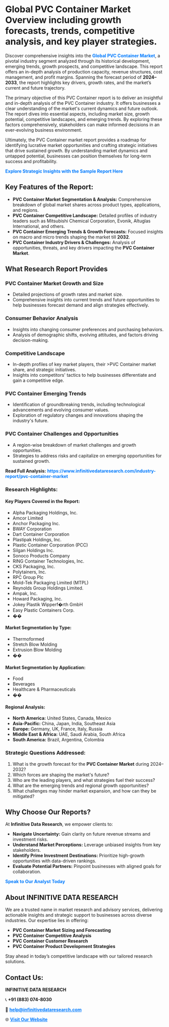 <h1>Global PVC Container Market Overview including growth forecasts, trends, competitive analysis, and key player strategies.</h1>
<p>
Discover comprehensive insights into the 
<a href="https://www.infinitivedataresearch.com/industry-report/pvc-container-market" rel="dofollow" style="color: #007BFF; text-decoration: none;"><strong>Global PVC Container Market</strong></a>, a pivotal industry segment analyzed through its historical development, emerging trends, growth prospects, and competitive landscape. This report offers an in-depth analysis of production capacity, revenue structures, cost management, and profit margins. Spanning the forecast period of <strong>2024–2033</strong>, the report highlights key drivers, growth rates, and the market’s current and future trajectory.
</p>
<p>
The primary objective of this PVC Container report is to deliver an insightful and in-depth analysis of the PVC Container industry. It offers businesses a clear understanding of the market's current dynamics and future outlook. The report dives into essential aspects, including market size, growth potential, competitive landscapes, and emerging trends. By exploring these factors comprehensively, stakeholders can make informed decisions in an ever-evolving business environment.
</p>
<p>
Ultimately, the PVC Container market report provides a roadmap for identifying lucrative market opportunities and crafting strategic initiatives that drive sustained growth. By understanding market dynamics and untapped potential, businesses can position themselves for long-term success and profitability.
</p>
<p>
<a href="https://www.infinitivedataresearch.com/request-sample/reportId=108985" style="color: #007BFF; text-decoration: none;"><strong>Explore Strategic Insights with the Sample Report Here</strong></a>
</p>

<h2>Key Features of the Report:</h2>
<ul>
<li><strong>PVC Container Market Segmentation & Analysis:</strong> Comprehensive breakdown of global market shares across product types, applications, and regions.</li>
<li><strong>PVC Container Competitive Landscape:</strong> Detailed profiles of industry leaders such as Mitsubishi Chemical Corporation, Evonik, Altuglas International, and others.</li>
<li><strong>PVC Container Emerging Trends & Growth Forecasts:</strong> Focused insights on macro and micro trends shaping the market till <strong>2032</strong>.</li>
<li><strong>PVC Container Industry Drivers & Challenges:</strong> Analysis of opportunities, threats, and key drivers impacting the <strong>PVC Container Market</strong>.</li>
</ul>

<h2>What Research Report Provides</h2>
<h3>PVC Container Market Growth and Size</h3>
<ul>
<li>Detailed projections of growth rates and market size.</li>
<li>Comprehensive insights into current trends and future opportunities to help businesses forecast demand and align strategies effectively.</li>
</ul>

<h3>Consumer Behavior Analysis</h3>
<ul>
<li>Insights into changing consumer preferences and purchasing behaviors.</li>
<li>Analysis of demographic shifts, evolving attitudes, and factors driving decision-making.</li>
</ul>

<h3>Competitive Landscape</h3>
<ul>
<li>In-depth profiles of key market players, their >PVC Container market share, and strategic initiatives.</li>
<li>Insights into competitors' tactics to help businesses differentiate and gain a competitive edge.</li>
</ul>

<h3>PVC Container Emerging Trends</h3>
<ul>
<li>Identification of groundbreaking trends, including technological advancements and evolving consumer values.</li>
<li>Exploration of regulatory changes and innovations shaping the industry's future.</li>
</ul>

<h3>PVC Container Challenges and Opportunities</h3>
<ul>
<li>A region-wise breakdown of market challenges and growth opportunities.</li>
<li>Strategies to address risks and capitalize on emerging opportunities for sustained growth.</li>
</ul>
<p><strong>Read Full Analysis:</strong> <a href="https://www.infinitivedataresearch.com/industry-report/pvc-container-market" rel="dofollow" style="color: #007BFF; text-decoration: none;"><strong>https://www.infinitivedataresearch.com/industry-report/pvc-container-market</strong></a></p>
<h3>Research Highlights:</h3>
<h4>Key Players Covered in the Report:</h4>
<ul><li>Alpha Packaging Holdings, Inc.</li><li>Amcor Limited</li><li>Anchor Packaging Inc.</li><li>BWAY Corporation</li><li>Dart Container Corporation</li><li>Plastipak Holdings, Inc.</li><li>Plastic Container Corporation (PCC)</li><li>Silgan Holdings Inc.</li><li>Sonoco Products Company</li><li>RING Container Technologies, Inc.</li><li>CKS Packaging, Inc.</li><li>Polytainers, Inc.</li><li>RPC Group Plc</li><li>Mold-Tek Packaging Limited (MTPL)</li><li>Reynolds Group Holdings Limited.</li><li>Ampak, Inc.</li><li>Howard Packaging, Inc.</li><li>Jokey Plastik Wipperf�rth GmbH</li><li>Easy Plastic Containers Corp.</li><li>��</li></ul>
<h4>Market Segmentation by Type:</h4>
<ul><li>Thermoformed</li><li>Stretch Blow Molding</li><li>Extrusion Blow Molding</li><li>��</li></ul>
<h4>Market Segmentation by Application:</h4>
<ul><li>Food</li><li>Beverages</li><li>Healthcare &amp; Pharmaceuticals</li><li>��</li></ul>

<h4>Regional Analysis:</h4>
<ul>
<li><strong>North America:</strong> United States, Canada, Mexico</li>
<li><strong>Asia-Pacific:</strong> China, Japan, India, Southeast Asia</li>
<li><strong>Europe:</strong> Germany, UK, France, Italy, Russia</li>
<li><strong>Middle East & Africa:</strong> UAE, Saudi Arabia, South Africa</li>
<li><strong>South America:</strong> Brazil, Argentina, Colombia</li>
</ul>

<h3>Strategic Questions Addressed:</h3>
<ol>
<li>What is the growth forecast for the <strong>PVC Container Market</strong> during 2024–2032?</li>
<li>Which forces are shaping the market's future?</li>
<li>Who are the leading players, and what strategies fuel their success?</li>
<li>What are the emerging trends and regional growth opportunities?</li>
<li>What challenges may hinder market expansion, and how can they be mitigated?</li>
</ol>

<h2>Why Choose Our Reports?</h2>
<p>At <strong>Infinitive Data Research</strong>, we empower clients to:</p>
<ul>
<li><strong>Navigate Uncertainty:</strong> Gain clarity on future revenue streams and investment risks.</li>
<li><strong>Understand Market Perceptions:</strong> Leverage unbiased insights from key stakeholders.</li>
<li><strong>Identify Prime Investment Destinations:</strong> Prioritize high-growth opportunities with data-driven rankings.</li>
<li><strong>Evaluate Potential Partners:</strong> Pinpoint businesses with aligned goals for collaboration.</li>
</ul>
<p><a href="https://www.infinitivedataresearch.com/industry-report/pvc-container-market" rel="dofollow" style="color: #007BFF; text-decoration: none;"><strong>Speak to Our Analyst Today</strong></a></p>

<h2>About INFINITIVE DATA RESEARCH</h2>
<p>We are a trusted name in market research and advisory services, delivering actionable insights and strategic support to businesses across diverse industries. Our expertise lies in offering:</p>
<ul>
<li><strong>PVC Container Market Sizing and Forecasting</strong></li>
<li><strong>PVC Container Competitive Analysis</strong></li>
<li><strong>PVC Container Customer Research</strong></li>
<li><strong>PVC Container Product Development Strategies</strong></li>
</ul>
<p>Stay ahead in today’s competitive landscape with our tailored research solutions.</p>

<h2>Contact Us:</h2>
<p><strong>INFINITIVE DATA RESEARCH</strong></p>
<p>📞 <strong>+91 (883) 074-8030</strong></p>
<p>📧 <strong><a href="mailto:help@infinitivedataresearch.com" style="color: #007BFF;">help@infinitivedataresearch.com</a></strong></p>
<p>🌐 <strong><a href="https://www.infinitivedataresearch.com" rel="dofollow" style="color: #007BFF;">Visit Our Website</a></strong></p>